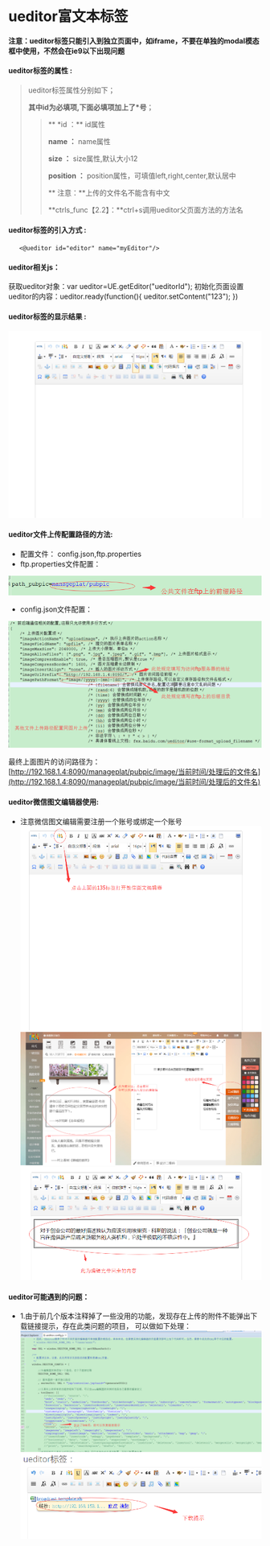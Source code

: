 # ueditor**富文本标签**

#### 注意：ueditor标签只能引入到独立页面中，如iframe，不要在单独的modal模态框中使用，不然会在ie9以下出现问题

#### ueditor**标签的属性 :**

> ueditor标签属性分别如下；
>
> **其中id为必填项,下面必填项加上了\*号**；
>
> > ** \*id ：** id属性
> >
> > **name ：** name属性
> >
> > **size ：** size属性,默认大小12
> >
> > **position ：** position属性，可填值left,right,center,默认居中
> >
> > ** 注意：**上传的文件名不能含有中文
> >
> > **ctrls\_func【2.2】：**ctrl+s调用ueditor父页面方法的方法名

#### ueditor标签的引入方式 :

```
   <@ueditor id="editor" name="myEditor"/>
```
#### ueditor相关js：
获取ueditor对象：var ueditor=UE.getEditor("ueditorId");
初始化页面设置ueditor的内容：ueditor.ready(function(){
	 	ueditor.setContent("123");
	 })

#### ueditor标签的显示结果 :

![](/assets/ueditor.png)

#### ueditor文件上传配置路径的方法:

* 配置文件： config.json,ftp.properties
* ftp.properties文件配置：

![](/assets/ueditor_pubpath.png)

* config.json文件配置：

![](/assets/ueditor_pubpath2.png)

最终上面图片的访问路径为：[http://192.168.1.4:8090/manageplat/pubpic/image/当前时间/处理后的文件名](http://192.168.1.4:8090/manageplat/pubpic/image/当前时间/处理后的文件名)

#### ueditor微信图文编辑器使用:

* 注意微信图文编辑需要注册一个账号或绑定一个账号
  ![](/assets/ueditor_weixin.png)
  ![](/assets/ueditor_weixin2.png)
  ![](/assets/ueditor_weixin3.png)
  
  
  

#### ueditor可能遇到的问题：

* 1.由于前几个版本注释掉了一些没用的功能，发现存在上传的附件不能弹出下载链接提示，存在此类问题的项目，
  可以做如下处理：
  ![](/assets/ueditor_ques1.png)
  ![](/assets/ueditor_ques2.png)



